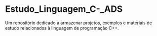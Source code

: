 # Estudo_Linguagem_C-_ADS
Um repositório dedicado a armazenar projetos, exemplos e materiais de estudo relacionados à linguagem de programação C++.
